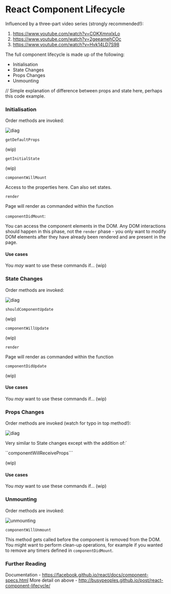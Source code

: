 # React Component Lifecycle

Influenced by a three-part video series (strongly recommended!):

1.  https://www.youtube.com/watch?v=COKXmnxlxLo
2. https://www.youtube.com/watch?v=2geeamehCOc
3. https://www.youtube.com/watch?v=Hvk14LD7S98

The full component lifecycle is made up of the following:

* Initialisation
* State Changes
* Props Changes
* Unmounting

// Simple explanation of difference between props and state here, perhaps this code example.

### Initialisation

Order methods are invoked:

![diag](http://busypeoples.github.io/img/lifecycle_init.png)

```getDefaultProps```

(wip)

```getInitialState```

(wip)

```componentWillMount```

Access to the properties here. Can also set states.

```render```

Page will render as commanded within the function

```componentDidMount```:

You can access the component elements in the DOM. Any DOM interactions should happen in this phase, not the ```render``` phase - you only want to modify DOM elements after they have already been rendered and are present in the page.

#### Use cases

You *may* want to use these commands if… (wip)

### State Changes

Order methods are invoked:

![diag](http://busypeoples.github.io/img/lifecycle_state.png)

```shouldComponentUpdate```

(wip)

```componentWillUpdate```

(wip)

```render```

Page will render as commanded within the function

```componentDidUpdate```

(wip)

#### Use cases

You *may* want to use these commands if… (wip)

### Props Changes

Order methods are invoked (watch for typo in top method!):

![diag](http://busypeoples.github.io/img/lifecycle_props.png)

Very similar to State changes except with the addition of:`

``componentWillReceiveProps```

(wip)

#### Use cases

You *may* want to use these commands if… (wip)

### Unmounting

Order methods are invoked:

![unmounting](http://busypeoples.github.io/img/lifecycle_unmount.png)

```componentWillUnmount```

This method gets called before the component is removed from the DOM. You might want to perform clean-up operations, for example if you wanted to remove any timers defined in ```componentDidMount```.

### Further Reading

Documentation - https://facebook.github.io/react/docs/component-specs.html
More detail on above - http://busypeoples.github.io/post/react-component-lifecycle/ 
